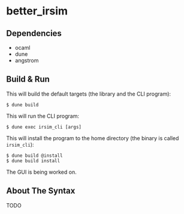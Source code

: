 better_irsim
====

Dependencies
----

- ocaml
- dune
- angstrom

Build & Run
----

This will build the default targets (the library and the CLI program):

```console
$ dune build
```

This will run the CLI program:

```console
$ dune exec irsim_cli [args]
```

This will install the program to the home directory (the binary is called `irsim_cli`):

```console
$ dune build @install
$ dune build install
```

The GUI is being worked on.

About The Syntax
----

TODO
